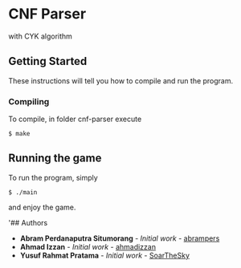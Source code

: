 # CNF Parser
with CYK algorithm

## Getting Started

These instructions will tell you how to compile and run the program.

### Compiling

To compile, in folder cnf-parser execute

```
$ make
```

## Running the game

To run the program, simply

```
$ ./main
```
and enjoy the game.

'## Authors

* **Abram Perdanaputra Situmorang** - *Initial work* - [abrampers](https://github.com/abrampers)
* **Ahmad Izzan** - *Initial work* - [ahmadizzan](https://github.com/ahmadizzan)
* **Yusuf Rahmat Pratama** - *Initial work* - [SoarTheSky](https://github.com/SoarTheSky)
